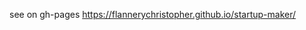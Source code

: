 see on gh-pages
<a href="https://flannerychristopher.github.io/startup-maker/">
  https://flannerychristopher.github.io/startup-maker/
</a>